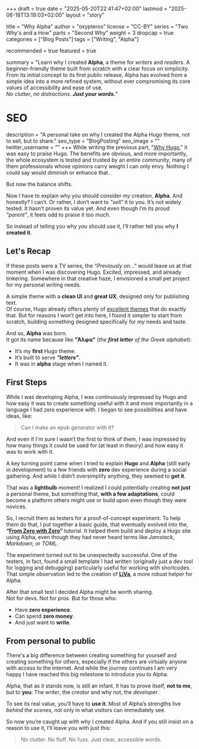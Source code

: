 +++
draft = true
date = "2025-05-20T22:41:47+02:00"
lastmod = "2025-06-18T13:19:03+02:00"
layout = "story"

title = "Why Alpha"
author = "oxypteros"
license = "CC-BY"
series = "Two Why's and a How"
  parts = "Second Why"
  weight = 3
dropcap = true
categories = ["Blog Posts"]
tags = ["Writing", "Alpha"]

recommended = true
featured = true

summary = "Learn why I created **Alpha**, a theme for *writers* and *readers*. A beginner-friendly theme built from scratch with a clear focus on simplicity. From its initial concept to its first public release, Alpha has evolved from a simple idea into a more refined system, without ever compromising its core values of accessibility and ease of use.<br> *No clutter*, *no distractions*. ***Just your words.***"

# SEO
description = "A personal take on why I created the Alpha Hugo theme, not to sell, but to share."
seo_type = "BlogPosting"
seo_image = ""
twitter_username = ""
+++
While writing the previous part, "[Why Hugo](/blog/why-hugo/)," it was easy to praise Hugo. The benefits are obvious, and more importantly, the whole ecosystem is tested and trusted by an entire community, many of them professionals whose opinions carry weight I can only envy. Nothing I could say would diminish or enhance that.

But now the balance shifts.

Now I have to explain why you should consider *my* creation, **Alpha**. And honestly? I can’t. Or rather, I don’t want to *"sell"* it to you. It’s not widely tested. It hasn’t proven its value yet. And even though I’m its proud *"parent"*, it feels odd to praise it too much.

So instead of telling you why *you* should use it, I’ll rather tell you why **I created it**.

## Let's Recap

If these posts were a TV series, the *“Previously on…”* would leave us at that moment when I was discovering Hugo. Excited, impressed, and already tinkering. Somewhere in that creative haze, I envisioned a small pet project for my personal writing needs.

A simple theme with a **clean UI** and **great UX**, designed only for publishing text.  
Of course, Hugo already offers plenty of [excellent themes](https://themes.gohugo.io/) that do exactly that. But for reasons I won’t get into here, I found it simpler to start from scratch, building something designed specifically for *my* needs and taste.

And so, **Alpha** was born.  
It got its name because like **"Άλφα"** (*the **first letter** of the Greek alphabet*):
- It’s my **first** Hugo theme.  
- It’s built to serve ***"letters"***.
- It was in **alpha** stage when I named it.  

## First Steps

While I was developing Alpha, I was continuously impressed by Hugo and how easy it was to create something useful with it and more importantly in a language I had zero experience with. I began to see possibilities and have ideas, like: 

> Can I make an epub generator with it? 

And even if I'm sure I wasn’t the first to think of them, I was impressed by how many things it could be used for (at least in theory) and how easy it was to work with it.

A key turning point came when I tried to explain **Hugo** and **Alpha** (still early in development) to a few friends with **zero** dev experience during a social gathering. And while I didn’t oversimplify anything, they seemed to **get it**.

That was a **lightbulb** moment! I realized I could potentially creating **not just** a personal theme, but something that, **with a few adaptations**, could become a platform others might use or build upon even though they were novices.

So, I recruit them as testers for a proof-of-concept experiment. To help them do that, I put together a basic guide, that eventually evolved into the, **“[From Zero with Zero](https://alpha.oxypteros.com/get-started/)”** tutorial. It helped them build and deploy a Hugo site using Alpha, even though they had never heard terms like *Jamstack*, *Markdown*, or *TOML*.  

The experiment turned out to be unexpectedly successful. One of the testers, in fact, found a small template I had written (originally just a dev tool for logging and debugging) particularly useful for working with shortcodes. That simple observation led to the creation of **[LiVa](https://alpha.oxypteros.com/docs/liva/)**, a more robust helper for Alpha.


After that small test I decided Alpha might be worth sharing.  
Not for devs. Not for pros. But for those who:
- Have **zero experience**.  
- Can spend **zero money**.  
- And just want to **write**.

## From personal to public

There's a big difference between creating something for yourself and creating something for others, especially if the others are virtually anyone with access to the internet. And while the journey continues I am very happy I have reached this big milestone to introduce you to Alpha.

Alpha, that as it stands now, is still an infant. It has to prove itself, **not to me**, but to **you**:  The *writer*, the *creator* and why not, the *developer*.

To see its real value, you’ll have to **use it**. Most of Alpha’s strengths live *behind the scenes*, not only in what visitors can immediately see.

So now you’re caught up with *why* I created Alpha. And if you still insist on a reason to use it, I’ll leave you with just this:

> No clutter. No fluff. No fuss.  Just clear, accessible words.


